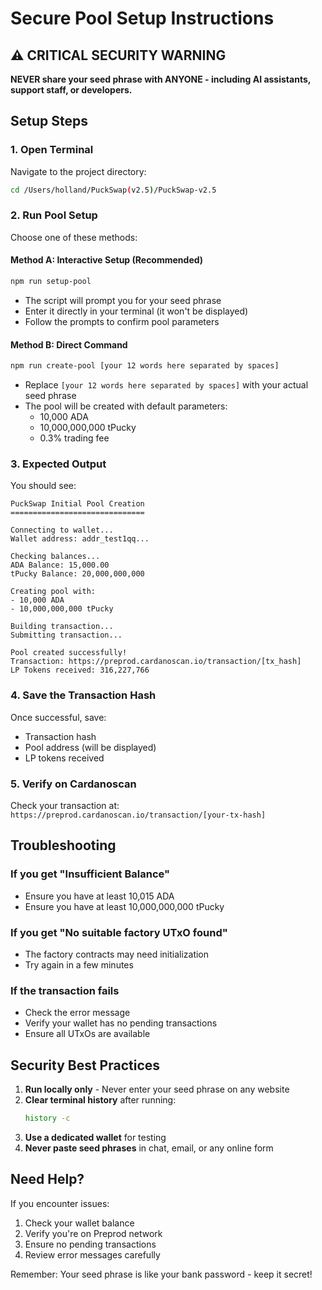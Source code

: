 # Secure Pool Setup Instructions

## ⚠️ CRITICAL SECURITY WARNING
**NEVER share your seed phrase with ANYONE - including AI assistants, support staff, or developers.**

## Setup Steps

### 1. Open Terminal
Navigate to the project directory:
```bash
cd /Users/holland/PuckSwap(v2.5)/PuckSwap-v2.5
```

### 2. Run Pool Setup
Choose one of these methods:

#### Method A: Interactive Setup (Recommended)
```bash
npm run setup-pool
```
- The script will prompt you for your seed phrase
- Enter it directly in your terminal (it won't be displayed)
- Follow the prompts to confirm pool parameters

#### Method B: Direct Command
```bash
npm run create-pool [your 12 words here separated by spaces]
```
- Replace `[your 12 words here separated by spaces]` with your actual seed phrase
- The pool will be created with default parameters:
  - 10,000 ADA
  - 10,000,000,000 tPucky
  - 0.3% trading fee

### 3. Expected Output
You should see:
```
PuckSwap Initial Pool Creation
==============================

Connecting to wallet...
Wallet address: addr_test1qq...

Checking balances...
ADA Balance: 15,000.00
tPucky Balance: 20,000,000,000

Creating pool with:
- 10,000 ADA
- 10,000,000,000 tPucky

Building transaction...
Submitting transaction...

Pool created successfully!
Transaction: https://preprod.cardanoscan.io/transaction/[tx_hash]
LP Tokens received: 316,227,766
```

### 4. Save the Transaction Hash
Once successful, save:
- Transaction hash
- Pool address (will be displayed)
- LP tokens received

### 5. Verify on Cardanoscan
Check your transaction at:
`https://preprod.cardanoscan.io/transaction/[your-tx-hash]`

## Troubleshooting

### If you get "Insufficient Balance"
- Ensure you have at least 10,015 ADA
- Ensure you have at least 10,000,000,000 tPucky

### If you get "No suitable factory UTxO found"
- The factory contracts may need initialization
- Try again in a few minutes

### If the transaction fails
- Check the error message
- Verify your wallet has no pending transactions
- Ensure all UTxOs are available

## Security Best Practices

1. **Run locally only** - Never enter your seed phrase on any website
2. **Clear terminal history** after running:
   ```bash
   history -c
   ```
3. **Use a dedicated wallet** for testing
4. **Never paste seed phrases** in chat, email, or any online form

## Need Help?

If you encounter issues:
1. Check your wallet balance
2. Verify you're on Preprod network
3. Ensure no pending transactions
4. Review error messages carefully

Remember: Your seed phrase is like your bank password - keep it secret! 